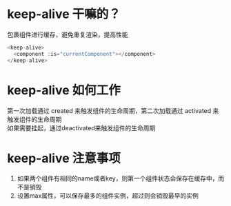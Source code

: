 # keep-alive 干嘛的？
包裹组件进行缓存，避免重复渲染，提高性能
```js
<keep-alive>
  <component :is="currentComponent"></component>
</keep-alive>
```
# keep-alive 如何工作
第一次加载通过 created 来触发组件的生命周期，第二次加载通过 activated 来触发组件的生命周期   
如果需要挂起，通过deactivated来触发组件的生命周期

# keep-alive 注意事项
1. 如果两个组件有相同的name或者key，则第一个组件状态会保存在缓存中，而不是销毁
2. 设置max属性，可以保存最多的组件实例，超过则会销毁最早的实例
